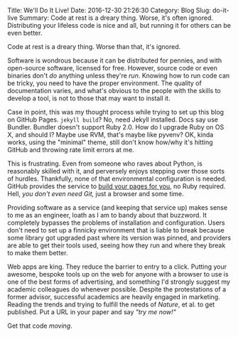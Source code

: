 Title: We'll Do It Live!
Date: 2016-12-30 21:26:30
Category: Blog
Slug: do-it-live
Summary: Code at rest is a dreary thing. Worse, it's often ignored. Distributing your lifeless code is nice and all, but running it for others can be even better.

Code at rest is a dreary thing. Worse than that, it's ignored.

Software is wondrous because it can be distributed for pennies, and with open-source software, licensed for free. However, source code or even binaries don't *do* anything unless they're *run*. Knowing how to run code can be tricky, you need to have the proper environment. The quality of documentation varies, and what's obvious to the people with the skills to develop a tool, is not to those that may want to install it.

Case in point, this was my thought process while trying to set up this blog on GitHub Pages. `jekyll build`? No, need Jekyll installed. Docs say use Bundler. Bundler doesn't support Ruby 2.0. How do I upgrade Ruby on OS X, and should I? Maybe use RVM, that's maybe like pyvenv? OK, kinda works, using the "minimal" theme, still don't know how/why it's hitting GitHub and throwing rate limit errors at me.

This is frustrating. Even from someone who raves about Python, is reasonably skilled with it, and perversely enjoys stepping over those sorts of hurdles. Thankfully, none of that environmental configuration is needed. GitHub provides the service to [build your pages for you](https://help.github.com/articles/using-jekyll-with-pages), no Ruby required. Hell, *you don't even need Git,* just a browser and some time.

Providing software as a service (and keeping that service up) makes sense to me as an engineer, loath as I am to bandy about that buzzword. It completely bypasses the problems of installation and configuration. Users don't need to set up a finnicky environment that is liable to break because some library got upgraded past where its version was pinned, and providers are able to get their tools used, seeing how they run and where they break to make them better.

Web apps are king. They reduce the barrier to entry to a click. Putting your awesome, bespoke tools up on the web for anyone with a browser to use is one of the best forms of advertising, and something I'd strongly suggest my academic colleagues do whenever possible. Despite the protestations of a former advisor, successful academics are heavily engaged in marketing. Reading the trends and trying to fulfill the needs of *Nature*, et al. to get published. Put a URL in your paper and say *"try me now!"*

Get that code *moving*.
